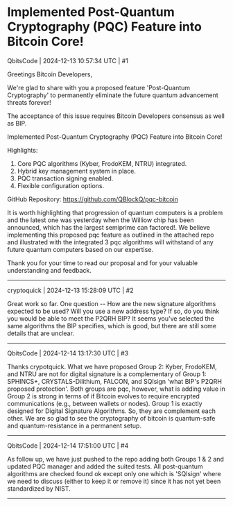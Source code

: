 # Implemented Post-Quantum Cryptography (PQC) Feature into Bitcoin Core!

QbitsCode | 2024-12-13 10:57:34 UTC | #1

Greetings Bitcoin Developers,

We're glad to share with you a proposed feature 'Post-Quantum Cryptography' to permanently eliminate the future quantum advancement threats forever!

The acceptance of this issue requires Bitcoin Developers consensus as well as BIP.

Implemented Post-Quantum Cryptography (PQC) Feature into Bitcoin Core!

Highlights:

1. Core PQC algorithms (Kyber, FrodoKEM, NTRU) integrated.
2. Hybrid key management system in place.
3. PQC transaction signing enabled.
4. Flexible configuration options.

GitHub Repository:
https://github.com/QBlockQ/pqc-bitcoin

It is worth highlighting that progression of quantum computers is a problem and the latest one was yesterday when the Williow chip has been announced, which has the largest semiprime can factored!.  We believe implementing this proposed pqc feature as outlined in the attached repo and illustrated with the  integrated 3 pqc algorithms will withstand of any future quantum computers based on our expertise.

Thank you for your time to read our proposal and for your valuable understanding and feedback.

-------------------------

cryptoquick | 2024-12-13 15:28:09 UTC | #2

Great work so far. One question -- How are the new signature algorithms expected to be used? Will you use a new address type? If so, do you think you would be able to meet the P2QRH BIP? It seems you've selected the same algorithms the BIP specifies, which is good, but there are still some details that are unclear.

-------------------------

QbitsCode | 2024-12-14 13:17:30 UTC | #3

Thanks crypotquick.  What we have proposed Group 2: Kyber, FrodoKEM, and NTRU are not for digital signature is a complementary of Group 1: SPHINCS+, CRYSTALS-Dilithium, FALCON, and SQIsign 'what BIP's P2QRH proposed protection'.  Both groups are pqc, however, what is adding value in Group 2 is strong in terms of if Bitcoin evolves to require encrypted communications (e.g., between wallets or nodes).  Group 1 is exactly designed for Digital Signature Algorithms.  So, they are complement each other.  We are so glad to see the cryptography of bitcoin is quantum-safe and quantum-resistance in a permanent setup.

-------------------------

QbitsCode | 2024-12-14 17:51:00 UTC | #4

As follow up, we have just pushed to the repo adding both Groups 1 & 2 and updated PQC manager and added the suited tests.  All post-quantum algorithms are checked found ok except only one which is 'SQIsign' where we need to discuss (either to keep it or remove it) since it has not yet been standardized by NIST.

-------------------------

